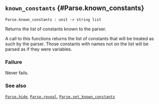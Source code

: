 ## `known_constants` {#Parse.known_constants}


```
Parse.known_constants : unit -> string list
```



Returns the list of constants known to the parser.


A call to this functions returns the list of constants that will be
treated as such by the parser.  Those constants with names not on the
list will be parsed as if they were variables.

### Failure

Never fails.

### See also

[`Parse.hide`](#Parse.hide), [`Parse.reveal`](#Parse.reveal), [`Parse.set_known_constants`](#Parse.set_known_constants)

